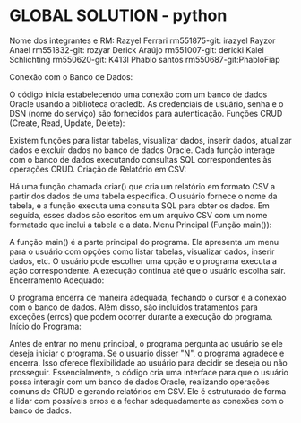 # GLOBAL SOLUTION - python

Nome dos integrantes e RM:
Razyel Ferrari rm551875-git: irazyel
Rayzor Anael rm551832-git: rozyar
Derick Araújo rm551007-git: dericki
Kalel Schlichting rm550620-git: K413l
Phablo santos rm550687-git:PhabloFiap


Conexão com o Banco de Dados:

O código inicia estabelecendo uma conexão com um banco de dados Oracle usando a biblioteca oracledb. As credenciais de usuário, senha e o DSN (nome do serviço) são fornecidos para autenticação.
Funções CRUD (Create, Read, Update, Delete):

Existem funções para listar tabelas, visualizar dados, inserir dados, atualizar dados e excluir dados no banco de dados Oracle. Cada função interage com o banco de dados executando consultas SQL correspondentes às operações CRUD.
Criação de Relatório em CSV:

Há uma função chamada criar() que cria um relatório em formato CSV a partir dos dados de uma tabela específica. O usuário fornece o nome da tabela, e a função executa uma consulta SQL para obter os dados. Em seguida, esses dados são escritos em um arquivo CSV com um nome formatado que inclui a tabela e a data.
Menu Principal (Função main()):

A função main() é a parte principal do programa. Ela apresenta um menu para o usuário com opções como listar tabelas, visualizar dados, inserir dados, etc. O usuário pode escolher uma opção e o programa executa a ação correspondente. A execução continua até que o usuário escolha sair.
Encerramento Adequado:

O programa encerra de maneira adequada, fechando o cursor e a conexão com o banco de dados. Além disso, são incluídos tratamentos para exceções (erros) que podem ocorrer durante a execução do programa.
Início do Programa:

Antes de entrar no menu principal, o programa pergunta ao usuário se ele deseja iniciar o programa. Se o usuário disser "N", o programa agradece e encerra. Isso oferece flexibilidade ao usuário para decidir se deseja ou não prosseguir.
Essencialmente, o código cria uma interface para que o usuário possa interagir com um banco de dados Oracle, realizando operações comuns de CRUD e gerando relatórios em CSV. Ele é estruturado de forma a lidar com possíveis erros e a fechar adequadamente as conexões com o banco de dados.
